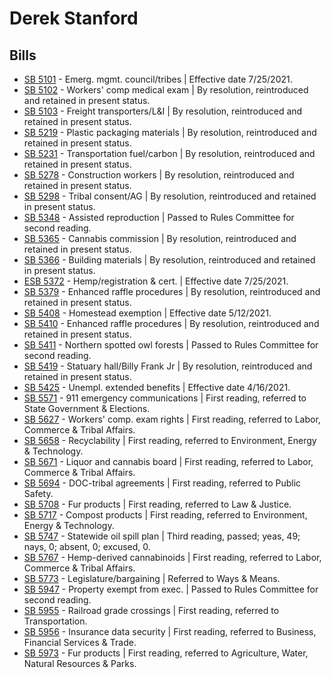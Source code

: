 # Derek Stanford
## Bills
* [SB 5101](/bill/2021-22/sb/5101/) - Emerg. mgmt. council/tribes | Effective date 7/25/2021.
* [SB 5102](/bill/2021-22/sb/5102/) - Workers' comp medical exam | By resolution, reintroduced and retained in present status.
* [SB 5103](/bill/2021-22/sb/5103/) - Freight transporters/L&I | By resolution, reintroduced and retained in present status.
* [SB 5219](/bill/2021-22/sb/5219/) - Plastic packaging materials | By resolution, reintroduced and retained in present status.
* [SB 5231](/bill/2021-22/sb/5231/) - Transportation fuel/carbon | By resolution, reintroduced and retained in present status.
* [SB 5278](/bill/2021-22/sb/5278/) - Construction workers | By resolution, reintroduced and retained in present status.
* [SB 5298](/bill/2021-22/sb/5298/) - Tribal consent/AG | By resolution, reintroduced and retained in present status.
* [SB 5348](/bill/2021-22/sb/5348/) - Assisted reproduction | Passed to Rules Committee for second reading.
* [SB 5365](/bill/2021-22/sb/5365/) - Cannabis commission | By resolution, reintroduced and retained in present status.
* [SB 5366](/bill/2021-22/sb/5366/) - Building materials | By resolution, reintroduced and retained in present status.
* [ESB 5372](/bill/2021-22/esb/5372/) - Hemp/registration & cert. | Effective date 7/25/2021.
* [SB 5379](/bill/2021-22/sb/5379/) - Enhanced raffle procedures | By resolution, reintroduced and retained in present status.
* [SB 5408](/bill/2021-22/sb/5408/) - Homestead exemption | Effective date 5/12/2021.
* [SB 5410](/bill/2021-22/sb/5410/) - Enhanced raffle procedures | By resolution, reintroduced and retained in present status.
* [SB 5411](/bill/2021-22/sb/5411/) - Northern spotted owl forests | Passed to Rules Committee for second reading.
* [SB 5419](/bill/2021-22/sb/5419/) - Statuary hall/Billy Frank Jr | By resolution, reintroduced and retained in present status.
* [SB 5425](/bill/2021-22/sb/5425/) - Unempl. extended benefits | Effective date 4/16/2021.
* [SB 5571](/bill/2021-22/sb/5571/) - 911 emergency communications | First reading, referred to State Government & Elections.
* [SB 5627](/bill/2021-22/sb/5627/) - Workers' comp. exam rights | First reading, referred to Labor, Commerce & Tribal Affairs.
* [SB 5658](/bill/2021-22/sb/5658/) - Recyclability | First reading, referred to Environment, Energy & Technology.
* [SB 5671](/bill/2021-22/sb/5671/) - Liquor and cannabis board | First reading, referred to Labor, Commerce & Tribal Affairs.
* [SB 5694](/bill/2021-22/sb/5694/) - DOC-tribal agreements | First reading, referred to Public Safety.
* [SB 5708](/bill/2021-22/sb/5708/) - Fur products | First reading, referred to Law & Justice.
* [SB 5717](/bill/2021-22/sb/5717/) - Compost products | First reading, referred to Environment, Energy & Technology.
* [SB 5747](/bill/2021-22/sb/5747/) - Statewide oil spill plan | Third reading, passed; yeas, 49; nays, 0; absent, 0; excused, 0.
* [SB 5767](/bill/2021-22/sb/5767/) - Hemp-derived cannabinoids | First reading, referred to Labor, Commerce & Tribal Affairs.
* [SB 5773](/bill/2021-22/sb/5773/) - Legislature/bargaining | Referred to Ways & Means.
* [SB 5947](/bill/2021-22/sb/5947/) - Property exempt from exec. | Passed to Rules Committee for second reading.
* [SB 5955](/bill/2021-22/sb/5955/) - Railroad grade crossings | First reading, referred to Transportation.
* [SB 5956](/bill/2021-22/sb/5956/) - Insurance data security | First reading, referred to Business, Financial Services & Trade.
* [SB 5973](/bill/2021-22/sb/5973/) - Fur products | First reading, referred to Agriculture, Water, Natural Resources & Parks.
